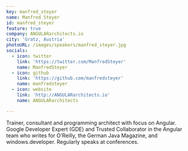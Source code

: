 ```yaml
---
key: manfred_steyer
name: Manfred Steyer
id: manfred_steyer
feature: true
company: ANGULARarchitects.io
city: 'Gratz, Austria'
photoURL: /images/speakers/manfred_steyer.jpg
socials:
  - icon: twitter
    link: 'https://twitter.com/ManfredSteyer'
    name: ManfredSteyer
  - icon: github
    link: 'https://github.com/manfredsteyer'
    name: manfredsteyer
  - icon: website
    link: 'http://ANGULARarchitects.io'
    name: ANGULARarchitects

---
```

Trainer, consultant and programming architect with focus on Angular. Google Developer Expert (GDE) and Trusted Collaborator in the Angular team who writes for O'Reilly, the German Java Magazine, and windows.developer. Regularly speaks at conferences.